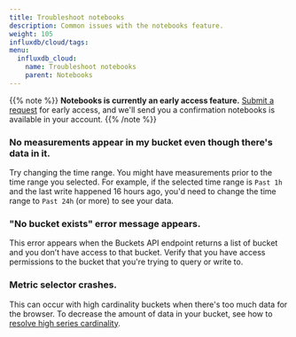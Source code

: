 ```yaml
---
title: Troubleshoot notebooks
description: Common issues with the notebooks feature.
weight: 105
influxdb/cloud/tags:
menu:
  influxdb_cloud:
    name: Troubleshoot notebooks
    parent: Notebooks
---
```

{{% note %}}
**Notebooks is currently an early access feature.**
[Submit a request](https://w2.influxdata.com/notebooks-early-access/) for early access, and we'll send you a confirmation notebooks is available in your account.
{{% /note %}}

### No measurements appear in my bucket even though there's data in it.
Try changing the time range. You might have measurements prior to the time range you selected. For example, if the selected time range is `Past 1h` and the last write happened 16 hours ago, you'd need to change the time range to `Past 24h` (or more) to see your data.

### "No bucket exists" error message appears.
This error appears when the Buckets API endpoint returns a list of bucket and you don’t have access to that bucket. Verify that you have access permissions to the bucket that you're trying to query or write to.

### Metric selector crashes.
This can occur with high cardinality buckets when there's too much data for the browser. To decrease the amount of data in your bucket, see how to [resolve high series cardinality](/influxdb/cloud/write-data/best-practices/resolve-high-cardinality/).
